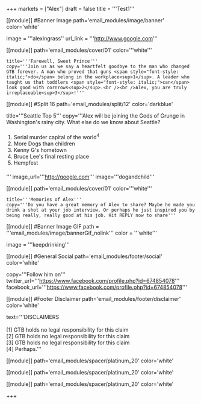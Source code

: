 +++
markets = ["Alex"]
draft = false
title = '''Test1'''

[[module]] #Banner Image
path='email_modules/image/banner'
color='white'

  image = '''alexingrass''
  url_link = '''http://www.google.com'''
	
[[module]]
path='email_modules/cover/01'
color='''white'''

	title='''Farewell, Sweet Prince'''
	copy='''Join us as we say a heartfelt goodbye to the man who changed GTB forever. A man who proved that guns <span style="font-style: italic;">do</span> belong in the workplace<sup>1</sup>. A leader who taught us that toddlers <span style="font-style: italic;">can</span> look good with cornrows<sup>2</sup>.<br /><br />Alex, you are truly irreplaceable<sup>3</sup>!'''

[[module]] #Split 16
path='email_modules/split/12'
color='darkblue'

   title='''Seattle Top 5'''
   copy='''Alex will be joining the Gods of Grunge in Washington's rainy city. What else do we know about Seattle?<ol style="margin: 20px; padding: 0;"><li>Serial murder capital of the world<sup>4</sup></li><li>More Dogs than children</li><li>Kenny G's hometown</li><li>Bruce Lee's final resting place</li><li>Hempfest</li></ol>'''
   image_url='''http://google.com'''
   image='''dogandchild'''

[[module]]
path='email_modules/cover/01'
color='''white'''

	title='''Memories of Alex'''
	copy='''Do you have a great memory of Alex to share? Maybe he made you drink a shot at your job interview. Or perhaps he just inspired you by being really, really good at his job. Hit REPLY now to share'''

[[module]] #Banner Image GIF
path = '''email_modules/image/bannerGif_nolink'''
color = '''white'''

  image = '''keepdrinking'''

[[module]] #General Social
path='email_modules/footer/social'
color='white'

  copy='''Follow him on'''
  twitter_url='''https://www.facebook.com/profile.php?id=674854078'''
  facebook_url='''https://www.facebook.com/profile.php?id=674854078'''

[[module]] #Footer Disclaimer
path='email_modules/footer/disclaimer'
color='white'

  text='''DISCLAIMERS<br /><br />[1] GTB holds no legal responsibility for this claim<br />[2] GTB holds no legal responsibility for this claim<br />[3] GTB holds no legal responsibility for this claim<br />[4] Perhaps.'''

[[module]]
path='email_modules/spacer/platinum_20'
color='white'

[[module]]
path='email_modules/spacer/platinum_20'
color='white'

[[module]]
path='email_modules/spacer/platinum_20'
color='white'

+++